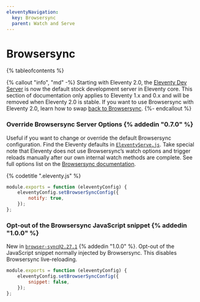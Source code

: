 ```yaml
---
eleventyNavigation:
  key: Browsersync
  parent: Watch and Serve
---
```


# Browsersync

{% tableofcontents %}

{% callout "info", "md" -%}
Starting with Eleventy 2.0, the [Eleventy Dev Server](/docs/dev-server/) is now the default stock development server in Eleventy core. This section of documentation only applies to Eleventy 1.x and 0.x and will be removed when Eleventy 2.0 is stable. If you want to use Browsersync with Eleventy 2.0, learn how to swap [back to Browsersync](/docs/dev-server/#swap-back-to-browsersync).
{%- endcallout %}

### Override Browsersync Server Options {% addedin "0.7.0" %}

Useful if you want to change or override the default Browsersync configuration. Find the Eleventy defaults in [`EleventyServe.js`](https://github.com/11ty/eleventy/blob/master/src/EleventyServe.js). Take special note that Eleventy does not use Browsersync’s watch options and trigger reloads manually after our own internal watch methods are complete. See full options list on the [Browsersync documentation](https://browsersync.io/docs/options).

{% codetitle ".eleventy.js" %}

```js
module.exports = function (eleventyConfig) {
	eleventyConfig.setBrowserSyncConfig({
		notify: true,
	});
};
```

### Opt-out of the Browsersync JavaScript snippet {% addedin "1.0.0" %}

New in [`browser-sync@2.27.1`](https://github.com/BrowserSync/browser-sync/issues/1882#issuecomment-867767056) {% addedin "1.0.0" %}. Opt-out of the JavaScript snippet normally injected by Browsersync. This disables Browsersync live-reloading.

```js
module.exports = function (eleventyConfig) {
	eleventyConfig.setBrowserSyncConfig({
		snippet: false,
	});
};
```
